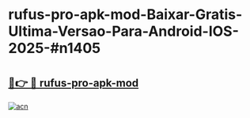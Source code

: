 # rufus-pro-apk-mod-Baixar-Gratis-Ultima-Versao-Para-Android-IOS-2025-#n1405

# <h2><a href="https://ainizakaria.my?title=rufus-pro-apk-mod&ref=24M">🔗👉 🔴 rufus-pro-apk-mod</a></h2>

[![acn](https://github.com/user-attachments/assets/0f9c940e-d8b0-45ae-aac7-cd30a18b3e1c)](https://ainizakaria.my?title=rufus-pro-apk-mod&ref=24M)


